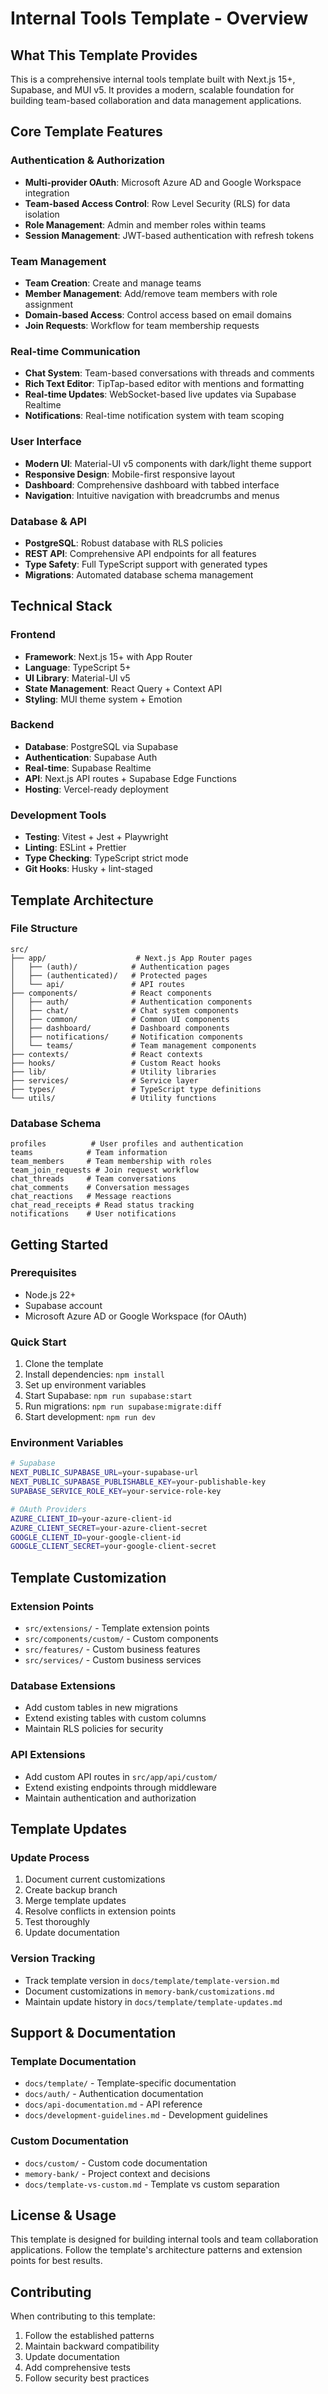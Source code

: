 # Internal Tools Template - Overview

## What This Template Provides

This is a comprehensive internal tools template built with Next.js 15+, Supabase, and MUI v5. It provides a modern, scalable foundation for building team-based collaboration and data management applications.

## Core Template Features

### Authentication & Authorization

- **Multi-provider OAuth**: Microsoft Azure AD and Google Workspace integration
- **Team-based Access Control**: Row Level Security (RLS) for data isolation
- **Role Management**: Admin and member roles within teams
- **Session Management**: JWT-based authentication with refresh tokens

### Team Management

- **Team Creation**: Create and manage teams
- **Member Management**: Add/remove team members with role assignment
- **Domain-based Access**: Control access based on email domains
- **Join Requests**: Workflow for team membership requests

### Real-time Communication

- **Chat System**: Team-based conversations with threads and comments
- **Rich Text Editor**: TipTap-based editor with mentions and formatting
- **Real-time Updates**: WebSocket-based live updates via Supabase Realtime
- **Notifications**: Real-time notification system with team scoping

### User Interface

- **Modern UI**: Material-UI v5 components with dark/light theme support
- **Responsive Design**: Mobile-first responsive layout
- **Dashboard**: Comprehensive dashboard with tabbed interface
- **Navigation**: Intuitive navigation with breadcrumbs and menus

### Database & API

- **PostgreSQL**: Robust database with RLS policies
- **REST API**: Comprehensive API endpoints for all features
- **Type Safety**: Full TypeScript support with generated types
- **Migrations**: Automated database schema management

## Technical Stack

### Frontend

- **Framework**: Next.js 15+ with App Router
- **Language**: TypeScript 5+
- **UI Library**: Material-UI v5
- **State Management**: React Query + Context API
- **Styling**: MUI theme system + Emotion

### Backend

- **Database**: PostgreSQL via Supabase
- **Authentication**: Supabase Auth
- **Real-time**: Supabase Realtime
- **API**: Next.js API routes + Supabase Edge Functions
- **Hosting**: Vercel-ready deployment

### Development Tools

- **Testing**: Vitest + Jest + Playwright
- **Linting**: ESLint + Prettier
- **Type Checking**: TypeScript strict mode
- **Git Hooks**: Husky + lint-staged

## Template Architecture

### File Structure

```
src/
├── app/                    # Next.js App Router pages
│   ├── (auth)/            # Authentication pages
│   ├── (authenticated)/   # Protected pages
│   └── api/               # API routes
├── components/            # React components
│   ├── auth/              # Authentication components
│   ├── chat/              # Chat system components
│   ├── common/            # Common UI components
│   ├── dashboard/         # Dashboard components
│   ├── notifications/     # Notification components
│   └── teams/             # Team management components
├── contexts/              # React contexts
├── hooks/                 # Custom React hooks
├── lib/                   # Utility libraries
├── services/              # Service layer
├── types/                 # TypeScript type definitions
└── utils/                 # Utility functions
```

### Database Schema

```
profiles          # User profiles and authentication
teams            # Team information
team_members     # Team membership with roles
team_join_requests # Join request workflow
chat_threads     # Team conversations
chat_comments    # Conversation messages
chat_reactions   # Message reactions
chat_read_receipts # Read status tracking
notifications    # User notifications
```

## Getting Started

### Prerequisites

- Node.js 22+
- Supabase account
- Microsoft Azure AD or Google Workspace (for OAuth)

### Quick Start

1. Clone the template
2. Install dependencies: `npm install`
3. Set up environment variables
4. Start Supabase: `npm run supabase:start`
5. Run migrations: `npm run supabase:migrate:diff`
6. Start development: `npm run dev`

### Environment Variables

```bash
# Supabase
NEXT_PUBLIC_SUPABASE_URL=your-supabase-url
NEXT_PUBLIC_SUPABASE_PUBLISHABLE_KEY=your-publishable-key
SUPABASE_SERVICE_ROLE_KEY=your-service-role-key

# OAuth Providers
AZURE_CLIENT_ID=your-azure-client-id
AZURE_CLIENT_SECRET=your-azure-client-secret
GOOGLE_CLIENT_ID=your-google-client-id
GOOGLE_CLIENT_SECRET=your-google-client-secret
```

## Template Customization

### Extension Points

- `src/extensions/` - Template extension points
- `src/components/custom/` - Custom components
- `src/features/` - Custom business features
- `src/services/` - Custom business services

### Database Extensions

- Add custom tables in new migrations
- Extend existing tables with custom columns
- Maintain RLS policies for security

### API Extensions

- Add custom API routes in `src/app/api/custom/`
- Extend existing endpoints through middleware
- Maintain authentication and authorization

## Template Updates

### Update Process

1. Document current customizations
2. Create backup branch
3. Merge template updates
4. Resolve conflicts in extension points
5. Test thoroughly
6. Update documentation

### Version Tracking

- Track template version in `docs/template/template-version.md`
- Document customizations in `memory-bank/customizations.md`
- Maintain update history in `docs/template/template-updates.md`

## Support & Documentation

### Template Documentation

- `docs/template/` - Template-specific documentation
- `docs/auth/` - Authentication documentation
- `docs/api-documentation.md` - API reference
- `docs/development-guidelines.md` - Development guidelines

### Custom Documentation

- `docs/custom/` - Custom code documentation
- `memory-bank/` - Project context and decisions
- `docs/template-vs-custom.md` - Template vs custom separation

## License & Usage

This template is designed for building internal tools and team collaboration applications. Follow the template's architecture patterns and extension points for best results.

## Contributing

When contributing to this template:

1. Follow the established patterns
2. Maintain backward compatibility
3. Update documentation
4. Add comprehensive tests
5. Follow security best practices
